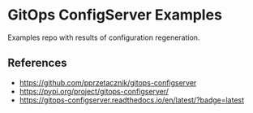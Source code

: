 # GitOps ConfigServer Examples

Examples repo with results of configuration regeneration.

## References

* https://github.com/pprzetacznik/gitops-configserver
* https://pypi.org/project/gitops-configserver/
* https://gitops-configserver.readthedocs.io/en/latest/?badge=latest
